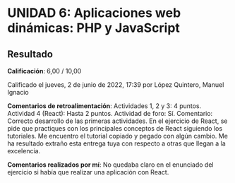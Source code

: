 # UNIDAD 6: Aplicaciones web dinámicas: PHP y JavaScript
## Resultado

**Calificación**: 6,00 / 10,00

Calificado el jueves, 2 de junio de 2022, 17:39 por López Quintero, Manuel Ignacio

**Comentarios de retroalimentación**: Actividades 1, 2 y 3: 4 puntos. Actividad 4 (React): Hasta 2 puntos. Actividad de foro: Sí. Comentario: Correcto desarrollo de las primeras actividades. En el ejercicio de React, se pide que practiques con los principales conceptos de React siguiendo los tutoriales. Me encuentro el tutorial copiado y pegado con algún cambio. Me ha resultado extraño esta entrega tuya con respecto a otras que llegan a la excelencia.

**Comentarios realizados por mí**: No quedaba claro en el enunciado del ejercicio si había que realizar una aplicación con React.